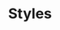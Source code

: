 ---
title: "Styles"
description: "Everything you need to know to migrate styles from Lexicon 1.1 to Clay and Bootstrap 4."
layout: "type"
icon: "magic"
weight: 1
---